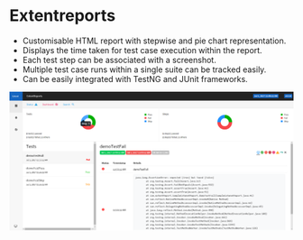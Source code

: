 # Extentreports

* Customisable HTML report with stepwise and pie chart representation.
* Displays the time taken for test case execution within the report.
* Each test step can be associated with a screenshot.
* Multiple test case runs within a single suite can be tracked easily.
* Can be easily integrated with TestNG and JUnit frameworks.


![picture alt](https://github.com/sauravpd/extentreports-example/blob/master/Extent-Report.png)
